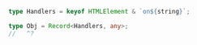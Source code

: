 ```ts twoslash
type Handlers = keyof HTMLElement & `on${string}`;

type Obj = Record<Handlers, any>;
//   ^?
```
